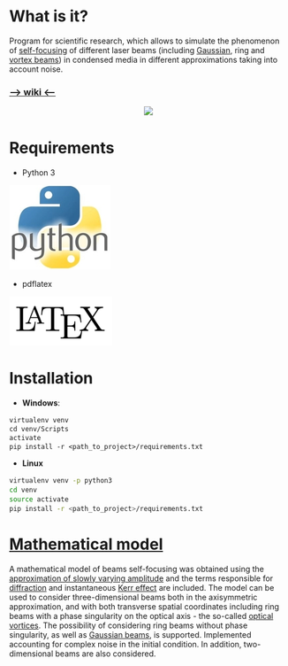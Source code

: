 # What is it?

Program for scientific research, which allows to simulate the phenomenon of [self-focusing](https://en.wikipedia.org/wiki/Self-focusing) of different laser beams (including [Gaussian](https://en.wikipedia.org/wiki/Gaussian_beam), ring and [vortex beams](https://en.wikipedia.org/wiki/Optical_vortex)) in condensed media in different approximations taking into account noise.

### [**--> wiki <--**](https://github.com/VasilyevEvgeny/self-focusing/wiki)
  
<p align="center">
<img src=resources/demonstration.gif>
</p>

# Requirements

* Python 3

![python](resources/python.jpg)

* pdflatex

![latex](resources/latex.png)

# Installation

* **Windows**:
```pwsh
virtualenv venv
cd venv/Scripts
activate
pip install -r <path_to_project>/requirements.txt
```

* **Linux**
```bash
virtualenv venv -p python3
cd venv
source activate
pip install -r <path_to_project>/requirements.txt
```

# [Mathematical model](math_model/math_model.pdf)

A mathematical model of beams self-focusing was obtained using the [approximation of slowly varying amplitude](https://en.wikipedia.org/wiki/Slowly_varying_envelope_approximation) and the terms responsible for [diffraction](https://en.wikipedia.org/wiki/Diffraction) and instantaneous [Kerr effect](https://en.wikipedia.org/wiki/Kerr_effect) are included. The model can be used to consider three-dimensional beams both in the axisymmetric approximation, and with both transverse spatial coordinates including ring beams with a phase singularity on the optical axis - the so-called [optical vortices](https://en.wikipedia.org/wiki/Optical_vortex). The possibility of considering ring beams without phase singularity, as well as [Gaussian beams](https://en.wikipedia.org/wiki/Gaussian_beam), is supported. Implemented accounting for complex noise in the initial condition. In addition, two-dimensional beams are also considered.
